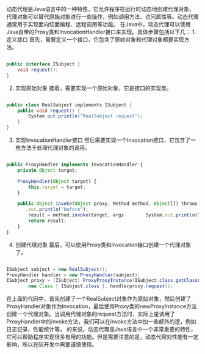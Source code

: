 动态代理是Java语言中的一种特性，它允许程序在运行时动态地创建代理对象，代理对象可以替代原始对象进行一些操作，例如调用方法、访问属性等。动态代理通常用于实现面向切面编程、远程调用等功能。 在Java中，动态代理可以使用Java自带的Proxy类和InvocationHandler接口来实现。具体步骤包括以下几： 1. 定义接口 首先，需要定义一个接口，它包含了原始对象和代理对象都要实现方法。

```csharp

public interface ISubject {
    void request();
}
```

2. 实现原始对象 接着，需要实现一个原始对象，它是接口的实现类。

```csharp

public class RealSubject implements ISubject {
    public void request() {
        System.out.println("RealSubject request");
    }
}
```

3. 实现InvocationHandler接口 然后需要实现一个Invocation接口，它包含了一些方法于处理代理对象的调用。

```typescript

public ProxyHandler implements InvocationHandler {
    private Object target;

    ProxyHandler(Object target) {
        this.target = target;
    }

    public Object invoke(Object proxy, Method method, Object[]) throws Throwable {
       .out.println("before");
        result = method.invoke(target, args        System.out.println("after");
        return result;
    }
}
```

4. 创建代理对象 最后，可以使用Proxy类和Invocation接口创建一个代理对象了。

```java

ISubject subject = new RealSubject();
ProxyHandler handler = new ProxyHandler(subject);
ISubject proxy = (ISubject) ProxyProxyInstance(ISubject.class.getClassLoader(),
        new Class { ISubject.class }, handlerproxy.request();
```

在上面的代码中，首先创建了一个RealSubject对象作为原始对象，然后创建了ProxyHandler对象作为Invocation，最后使用Proxy类的newProxyInstance方法创建一个代理对象。当调用代理对象的request方法时，实际上是调用了ProxyHandler中的invoke方法，我们可以在invoke方法中加一些额外的逻，例如日志记录、性能统计等。 的来说，动态代理是Java语言中一个非常重要的特性，它可以帮助程序实现很多有用的功能。但是需要注意的是，动态代理对性能有一定影响，所以在际开发中需要谨慎使用。